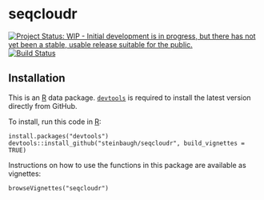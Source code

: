 [`devtools`]: https://cran.r-project.org/package=devtools
[R]: https://www.r-project.org

# seqcloudr

[![Project Status: WIP - Initial development is in progress, but there has not yet been a stable, usable release suitable for the public.](http://www.repostatus.org/badges/latest/wip.svg)](http://www.repostatus.org/#wip)
[![Build Status](https://travis-ci.org/steinbaugh/seqcloudr.svg?branch=master)](https://travis-ci.org/steinbaugh/seqcloudr)

## Installation

This is an [R][] data package. [`devtools`][] is required to install the latest version directly from GitHub.

To install, run this code in [R][]:

```{r}
install.packages("devtools")
devtools::install_github("steinbaugh/seqcloudr", build_vignettes = TRUE)
```

Instructions on how to use the functions in this package are available as vignettes:

```{r}
browseVignettes("seqcloudr")
```
